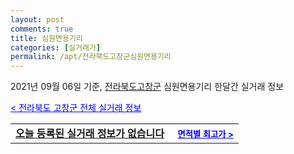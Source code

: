 ```yaml
---
layout: post
comments: true
title: 심원면용기리
categories: [실거래가]
permalink: /apt/전라북도고창군심원면용기리
---
```


2021년 09월 06일 기준, <a href="/apt/전라북도고창군">전라북도고창군</a> 심원면용기리 한달간 실거래 정보

<a style="color: blue;" href="/apt/전라북도고창군">< 전라북도 고창군 전체 실거래 정보</a>
<!---- start ---->
<table>
  <tr>
    <td colspan="4" style="font-weight: bold;"><a href="/apt/전라북도고창군심원면용기리{name_without_space}">오늘 등록된 실거래 정보가 없습니다</a> &nbsp;&nbsp;&nbsp; <a style="color: blue; font-size: smaller;" href="/apt/전라북도고창군심원면용기리{name_without_space}">면적별 최고가 ></a></td>
  </tr>
    
</table>
<!---- end ---->
    
